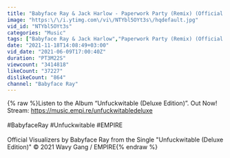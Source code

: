 ```yaml
---
title: "Babyface Ray & Jack Harlow - Paperwork Party (Remix) (Official Video)"
image: "https:\/\/i.ytimg.com\/vi\/NTYbl5OYt3s\/hqdefault.jpg"
vid_id: "NTYbl5OYt3s"
categories: "Music"
tags: ["Babyface Ray & Jack Harlow","Paperwork Party (Remix) (Official Video)","Wavy Gang \/ EMPIRE"]
date: "2021-11-18T14:08:49+03:00"
vid_date: "2021-06-09T17:00:40Z"
duration: "PT3M22S"
viewcount: "3414818"
likeCount: "37227"
dislikeCount: "864"
channel: "Babyface Ray"
---
```

{% raw %}Listen to the Album “Unfuckwitable (Deluxe Edition)”. Out Now!<br />Stream: <a rel="nofollow" target="blank" href="https://music.empi.re/unfuckwitabledeluxe">https://music.empi.re/unfuckwitabledeluxe</a><br /><br />#BabyfaceRay #Unfuckwitable #EMPIRE<br /><br />Official Visualizers by Babyface Ray from the Single &quot;Unfuckwitable (Deluxe Edition)&quot; © 2021 Wavy Gang / EMPIRE{% endraw %}

